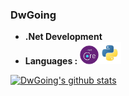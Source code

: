 ### DwGoing

-  **.Net Development**
-  **Languages :** [<img src="resources/netcore.png" alt="v logo" width="30">]()[<img src="resources/python.png" alt="v logo" width="36">]()

[![DwGoing's github stats](https://github-readme-stats.vercel.app/api?username=Dwgoing)](https://github.com/anuraghazra/github-readme-stats)

